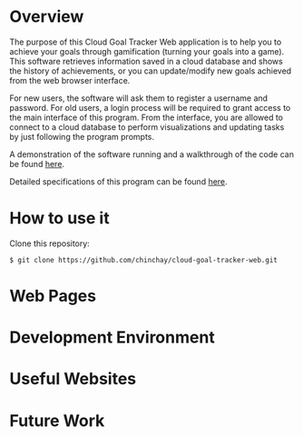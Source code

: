 # Overview

The purpose of this Cloud Goal Tracker Web application is to help you to achieve your goals through gamification (turning your goals into a game). This software retrieves information saved in a cloud database and shows the history of achievements, or you can update/modify new goals achieved from the web browser interface.

For new users, the software will ask them to register a username and password. For old users, a login process will be required to grant access to the main interface of this program. From the interface, you are allowed to connect to a cloud database to perform visualizations and updating tasks by just following the program prompts.

A demonstration of the software running and a walkthrough of the code can be found [here]().

Detailed specifications of this program can be found [here]().

# How to use it

Clone this repository:

```ShellSession
$ git clone https://github.com/chinchay/cloud-goal-tracker-web.git
```

# Web Pages

# Development Environment

# Useful Websites

# Future Work
